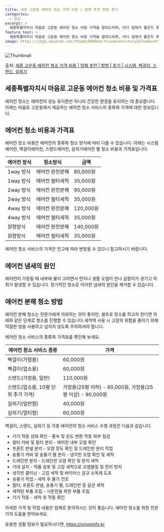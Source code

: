 ```yaml
---
title: 세종 고운동 에어컨 청소 가격 비용 | 업체 추천 방법 후기
categories:
  - 일상
excerpt: >
  세종특별자치시 마음로 고운동 에어컨 청소 비용 가격을 알려드리며, 어디 업체가 좋은지 후기를 통해 알아보겠습니다. 현재 글에서는 시스템, 벽걸이, 스탠드, 실외기 각각에 대해 청소 비용이 나와 있으니 참고하시면 되겠습니다. 에어컨 분해 청소 방법 보기 👈 클릭셀프 에어컨 청소 방법 보기👈 클릭마음로 고운동 에어컨 청소 비용시스템에어컨 방식클리닝방식금액1way 방식에어컨 완전분해80,000원1way 방식에어컨 필터세척35,000원2way 방식에어컨 완전분해90,000원2way 방식에어컨 필터세척35,000원4way 방식에어컨 완전분해120,000원4way 방식에어컨 필터세척35,000원원형방식에어컨 완전분해140,000원원형방식에어컨 필터세척35,000원에어컨 청소 견적 샘플 보기 👈 클릭에어컨 냄새의 원..
feature_text: >
  세종특별자치시 마음로 고운동 에어컨 청소 비용 가격을 알려드리며, 어디 업체가 좋은지 후기를 통해 알아보겠습니다. 현재 글에서는 시스템, 벽걸이, 스탠드, 실외기 각각에 대해 청소 비용이 나와 있으니 참고하시면 되겠습니다. 에어컨 분해 청소 방법 보기 👈 클릭셀프 에어컨 청소 방법 보기👈 클릭마음로 고운동 에어컨 청소 비용시스템에어컨 방식클리닝방식금액1way 방식에어컨 완전분해80,000원1way 방식에어컨 필터세척35,000원2way 방식에어컨 완전분해90,000원2way 방식에어컨 필터세척35,000원4way 방식에어컨 완전분해120,000원4way 방식에어컨 필터세척35,000원원형방식에어컨 완전분해140,000원원형방식에어컨 필터세척35,000원에어컨 청소 견적 샘플 보기 👈 클릭에어컨 냄새의 원..
image: https://img1.daumcdn.net/thumb/R800x0/?scode=mtistory2&fname=https%3A%2F%2Fblog.kakaocdn.net%2Fdn%2FrYxa4%2FbtsHxteyT1m%2Fj6qUiHYjSEYIcdeh8jcYKk%2Fimg.webp
---
```


![Thumbnail](https://img1.daumcdn.net/thumb/R800x0/?scode=mtistory2&fname=https%3A%2F%2Fblog.kakaocdn.net%2Fdn%2FrYxa4%2FbtsHxteyT1m%2Fj6qUiHYjSEYIcdeh8jcYKk%2Fimg.webp)

<p>출처: <a href="https://onioninfo.kr/entry/%EC%84%B8%EC%A2%85-%EA%B3%A0%EC%9A%B4%EB%8F%99-%EC%97%90%EC%96%B4%EC%BB%A8-%EC%B2%AD%EC%86%8C-%EA%B0%80%EA%B2%A9-%EB%B9%84%EC%9A%A9-%EC%97%85%EC%B2%B4-%EC%B6%94%EC%B2%9C-%EB%B0%A9%EB%B2%95-%ED%9B%84%EA%B8%B0-%EC%8B%9C%EC%8A%A4%ED%85%9C-%EB%B2%BD%EA%B1%B8%EC%9D%B4-%EC%8A%A4%ED%83%A0%EB%93%9C-%EC%8B%A4%EC%99%B8%EA%B8%B0" rel="dofollow">세종 고운동 에어컨 청소 가격 비용 | 업체 추천 | 방법 | 후기 | 시스템, 벽걸이, 스탠드, 실외기</a> </p>

## 세종특별자치시 마음로 고운동 에어컨 청소 비용 및 가격표

에어컨 청소는 에어컨의 성능 유지뿐만 아니라 건강한 환경을 유지하는 데 중요합니다. 아래는 마음로 고운동에서 제공하는 에어컨 청소 서비스의
종류와 가격에 대한 정보입니다.

## 에어컨 청소 비용과 가격표

에어컨 청소 비용은 에어컨의 종류와 청소 방식에 따라 다를 수 있습니다. 아래는 시스템에어컨, 벽걸이에어컨, 스탠드에어컨, 실외기에어컨 별
청소 비용과 가격표입니다.

**에어컨 방식** | **청소방식** | **금액**  
---|---|---  
1way 방식 | 에어컨 완전분해 | 80,000원  
1way 방식 | 에어컨 필터세척 | 35,000원  
2way 방식 | 에어컨 완전분해 | 90,000원  
2way 방식 | 에어컨 필터세척 | 35,000원  
4way 방식 | 에어컨 완전분해 | 120,000원  
4way 방식 | 에어컨 필터세척 | 35,000원  
원형방식 | 에어컨 완전분해 | 140,000원  
원형방식 | 에어컨 필터세척 | 35,000원  
  
에어컨 청소 서비스의 가격은 천고에 따라 변동될 수 있으니 참고하시기 바랍니다.

## **에어컨 냄새의 원인**

에어컨이 가동될 때 내부에 물이 고이면서 먼지나 생활 오염이 만나 곰팡이가 생기고 악취가 발생할 수 있습니다. 정기적인 청소로 이러한 냄새의
원인을 제거할 수 있습니다.

## **에어컨 분해 청소 방법**

에어컨 분해 청소는 전문가에게 의뢰하는 것이 좋지만, 셀프로 청소를 하고자 한다면 아래와 같은 단계로 청소를 진행할 수 있습니다.세척액 사용
시 고장의 위험을 줄이기 위해 적절한 양을 사용하고 넘치지 않도록 주의하셔야 합니다.

에어컨 청소 서비스의 종류와 가격표를 확인해 보세요.

**에어컨 청소 서비스 종류** | **가격**  
---|---  
벽걸이(가정용) | 60,000원  
벽걸이(업소용) | 60,000원  
스탠드(가정용, 일반) | 110,000원  
스탠드(업소용, 10평 단위 추가 가격) | 가정용(25평 이하) - 80,000원, 가정용(25평 이상) - 90,000원  
실외기(일반형) | 40,000원  
실외기(멀티형) | 60,000원  
  
벽걸이, 스탠드, 실외기 등 각종 에어컨의 청소 서비스 수행 과정은 다음과 같습니다.

  * 기기 작동 상태 확인 - 풍속 및 온도 변환 작동 여부 점검
  * 필터 카바 및 필터 분리 - 에어컨 내부 오염 확인
  * 프론트 판넬 분리 - 오염 정도 확인 및 드레인판 분리 작업
  * 송풍기 카바 및 송풍기 휀 분리 - 냉각핀 오염 확인 및 세척
  * 드레인판 분리 - 드레인판 오염 확인 및 분리 세척
  * 가대 설치 - 약품 살포 및 고압 세척으로 오염물질 및 먼지 방지
  * 냉각핀 클리닝 - 고압 세척 및 바이러스 살규 소독제 도포
  * 송풍기 작업 - 세척 후 물기 건조
  * 필터, 프론트 판넬, 송풍기 휀, 드레인판 등 살균 세척
  * 세척된 부품 조립 - 시운전을 위한 부품 조립
  * 기기 작동 - 세척 후 작동 확인

자세한 가격 및 작업 내용은 업체로 문의하시는 것이 좋습니다. 에어컨 청소를 위한 전문가의 도움을 받아보세요.

 

유용한 생활 정보가 필요하시다면, <a href="https://onioninfo.kr" rel="dofollow">https://onioninfo.kr</a>


